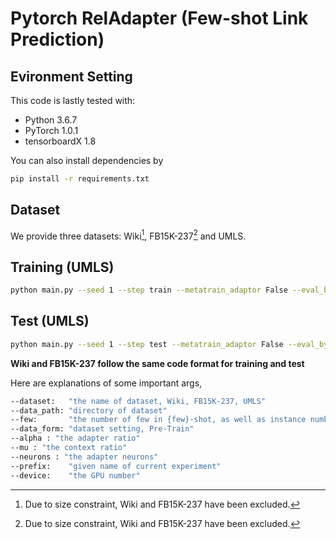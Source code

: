 # Pytorch RelAdapter (Few-shot Link Prediction)

## Evironment Setting
This code is lastly tested with:
* Python 3.6.7
* PyTorch 1.0.1
* tensorboardX 1.8

You can also install dependencies by
```bash
pip install -r requirements.txt
```

## Dataset
We provide three datasets: Wiki[^1], FB15K-237[^1] and UMLS.


## Training (UMLS)
```bash
python main.py --seed 1 --step train --metatrain_adaptor False --eval_by_rel False --prefix umlsone_1shot_pretrain --alpha 0.1 --mu 0.3 --neurons 50 --device 0
```

## Test (UMLS)
```bash
python main.py --seed 1 --step test --metatrain_adaptor False --eval_by_rel True --prefix umlsone_1shot_pretrain --alpha 0.1 --mu 0.3 --neurons 50 --device 0
```
**Wiki and FB15K-237 follow the same code format for training and test**

Here are explanations of some important args,

```bash
--dataset:   "the name of dataset, Wiki, FB15K-237, UMLS"
--data_path: "directory of dataset"
--few:       "the number of few in {few}-shot, as well as instance number in support set"
--data_form: "dataset setting, Pre-Train"
--alpha : "the adapter ratio"
--mu : "the context ratio"
--neurons : "the adapter neurons"
--prefix:    "given name of current experiment"
--device:    "the GPU number"
```
[^1]: Due to size constraint, Wiki and FB15K-237 have been excluded.
